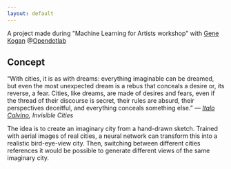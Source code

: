 ```yaml
---
layout: default
---
```


A project made during "Machine Learning for Artists workshop" with [Gene Kogan](https://github.com/genekogan) @[Opendotlab](http://www.opendotlab.it)

## Concept
“With cities, it is as with dreams: everything imaginable can be dreamed, but even the most unexpected dream is a rebus that conceals a desire or, its reverse, a fear. Cities, like dreams, are made of desires and fears, even if the thread of their discourse is secret, their rules are absurd, their perspectives deceitful, and everything conceals something else.”
_― [Italo Calvino](https://en.wikipedia.org/wiki/Italo_Calvino), Invisible Cities_

The idea is to create an imaginary city from a hand-drawn sketch. Trained with aerial images of real cities, a neural network can transform this into a realistic bird-eye-view city.
Then, switching between different cities references it would be possible to generate different views of the same imaginary city.
